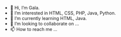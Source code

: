 - 👋 Hi, I’m Gala.
- 👀 I’m interested in HTML, CSS, PHP, Java, Python.
- 🌱 I’m currently learning HTML, Java.
- 💞️ I’m looking to collaborate on ...
- 📫 How to reach me ...

<!---
gaalaa/gaalaa is a ✨ special ✨ repository because its `README.md` (this file) appears on your GitHub profile.
You can click the Preview link to take a look at your changes.
--->
